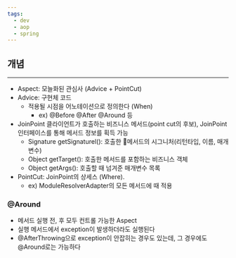 ```yaml
---
tags:
  - dev
  - aop
  - spring
---
```

## 개념
---
- Aspect: 모늘화된 관심사 (Advice + PointCut)
- Advice: 구현체 코드
	- 적용될 시점을 어노테이션으로 정의한다 (When)
		- ex) @Before @After @Around 등
- JoinPoint 클라이언트가 호출하는 비즈니스 메서드(point cut의 후보), JoinPoint 인터페이스를 통해 메서드 정보를 획득 가능
	- Signature getSignaturel(): 호출한 메서드의 시그니처(리턴타입, 이름, 매개변수)
	- Object getTarget(): 호출한 메서드를 포함하는 비즈니스 객체
	- Object getArgs(): 호출할 때 넘겨준 매개변수 목록
- PointCut: JoinPoint의 상세스 (Where).
	- ex) ModuleResolverAdapter의 모든 메서드에 때 적용
### @Around
- 메서드 실행 전, 후 모두 컨트롤 가능한 Aspect
- 실행 메서드에서 exception이 발생하더라도 실행된다
- @AfterThrowing으로 exception이 안잡히는 경우도 있는데, 그 경우에도 @Around로는 가능하다